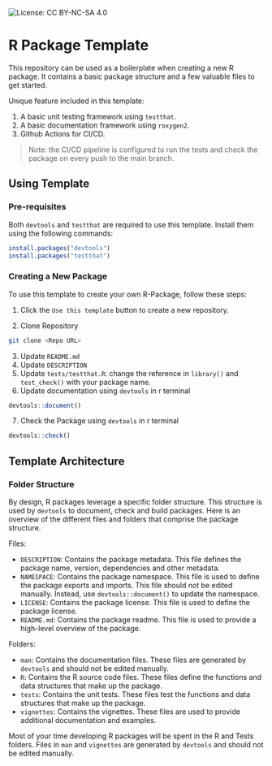 ![License: CC BY-NC-SA 4.0](https://flat.badgen.net/static/license/CC-BY-NC-SA-4.0/green)

# R Package Template

This repository can be used as a boilerplate when creating a new R package. It contains a basic package structure and a few valuable files to get started.

Unique feature included in this template:

1. A basic unit testing framework using `testthat`.
2. A basic documentation framework using `roxygen2`.
3. Github Actions for CI/CD.

> Note: the CI/CD pipeline is configured to run the tests and check the package on every push to the main branch.

## Using Template

### Pre-requisites

Both `devtools` and `testthat` are required to use this template. Install them using the following commands:

```r
install.packages("devtools")
install.packages("testthat")
```

### Creating a New Package

To use this template to create your own R-Package, follow these steps:

1. Click the `Use this template` button to create a new repository.

2. Clone Repository

```bash
git clone <Repo URL>
```

3. Update `README.md`
4. Update `DESCRIPTION`
5. Update `tests/testthat.R`: change the reference in `library()` and `test_check()` with your package name.
6. Update documentation using `devtools` in r terminal

```r
devtools::document()
```

7. Check the Package using `devtools` in r terminal

```r
devtools::check()
```

## Template Architecture

### Folder Structure

By design, R packages leverage a specific folder structure. This structure is used by `devtools` to document, check and build packages.
Here is an overview of the different files and folders that comprise the package structure.

Files:

- `DESCRIPTION`: Contains the package metadata. This file defines the package name, version, dependencies and other metadata.
- `NAMESPACE`: Contains the package namespace. This file is used to define the package exports and imports. This file should not be edited manually. Instead, use `devtools::document()` to update the namespace.
- `LICENSE`: Contains the package license. This file is used to define the package license.
- `README.md`: Contains the package readme. This file is used to provide a high-level overview of the package.

Folders:

- `man`: Contains the documentation files. These files are generated by `devtools` and should not be edited manually.
- `R`: Contains the R source code files. These files define the functions and data structures that make up the package.
- `tests`: Contains the unit tests. These files test the functions and data structures that make up the package.
- `vignettes`: Contains the vignettes. These files are used to provide additional documentation and examples.

Most of your time developing R packages will be spent in the R and Tests folders. Files in `man` and `vignettes` are generated by `devtools` and should not be edited manually.
